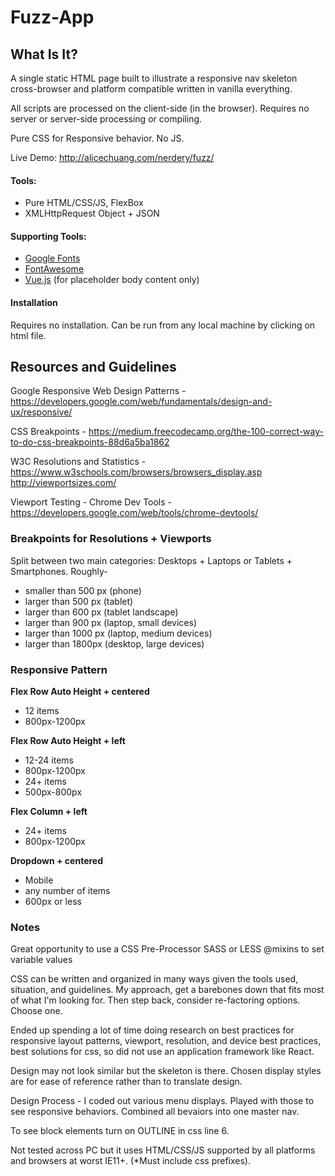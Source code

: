 # Fuzz-App


## What Is It?
A single static HTML page built to illustrate a responsive nav skeleton cross-browser and platform compatible written in vanilla everything.

All scripts are processed on the client-side (in the browser). Requires no server or server-side processing or compiling.

Pure CSS for Responsive behavior. No JS.

Live Demo: http://alicechuang.com/nerdery/fuzz/

#### Tools:
* Pure HTML/CSS/JS, FlexBox
* XMLHttpRequest Object + JSON


#### Supporting Tools:
* [Google Fonts](https://fonts.google.com/)
* [FontAwesome](https://fontawesome.com/)
* [Vue.js](https://vuejs.org/) (for placeholder body content only)

#### Installation
Requires no installation. Can be run from any local machine by clicking on html file. 

## Resources and Guidelines
Google Responsive Web Design Patterns - https://developers.google.com/web/fundamentals/design-and-ux/responsive/

CSS Breakpoints - 
https://medium.freecodecamp.org/the-100-correct-way-to-do-css-breakpoints-88d6a5ba1862

W3C Resolutions and Statistics - https://www.w3schools.com/browsers/browsers_display.asp
http://viewportsizes.com/

Viewport Testing - Chrome Dev Tools - 
https://developers.google.com/web/tools/chrome-devtools/

### Breakpoints for Resolutions + Viewports 
Split between two main categories: Desktops + Laptops or Tablets + Smartphones. Roughly-
* smaller than 500 px (phone)
* larger than 500 px (tablet)
* larger than 600 px (tablet landscape)
* larger than 900 px (laptop, small devices)
* larger than 1000 px (laptop, medium devices)
* larger than 1800px (desktop, large devices)

### Responsive Pattern
**Flex Row Auto Height + centered**
* 12 items
* 800px-1200px

**Flex Row Auto Height + left**
* 12-24 items
* 800px-1200px
* 24+ items
* 500px-800px

**Flex Column + left**
* 24+ items
* 800px-1200px

**Dropdown + centered**
* Mobile
* any number of items
* 600px or less


### Notes
Great opportunity to use a CSS Pre-Processor SASS or LESS @mixins to set variable values

CSS can be written and organized in many ways given the tools used, situation, and guidelines. My approach, get a barebones down that fits most of what I'm looking for. Then step back, consider re-factoring options. Choose one.

Ended up spending a lot of time doing research on best practices for responsive layout patterns, viewport, resolution, and device best practices, best solutions for css, so did not use an application framework like React.

Design may not look similar but the skeleton is there. Chosen display styles are for ease of reference rather than to translate design.

Design Process - I coded out various menu displays. Played with those to see responsive behaviors. Combined all bevaiors into one master nav.

To see block elements turn on OUTLINE in css line 6.

Not tested across PC but it uses HTML/CSS/JS supported by all platforms and browsers at worst IE11+. (*Must include css prefixes).